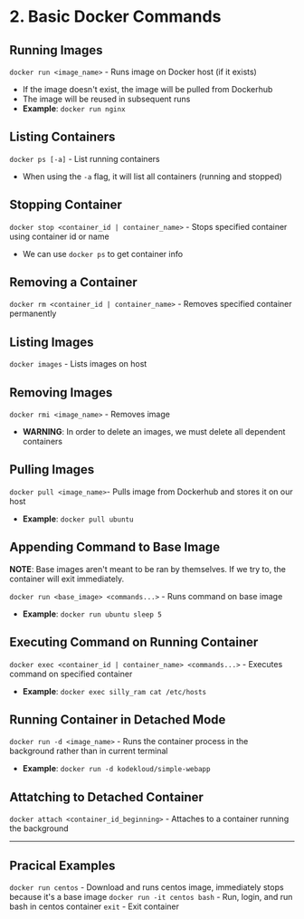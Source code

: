 # 2. Basic Docker Commands

## Running Images

`docker run <image_name>` - Runs image on Docker host (if it exists)
  - If the image doesn't exist, the image will be pulled from Dockerhub
  - The image will be reused in subsequent runs
  - **Example**: `docker run nginx`

## Listing Containers

`docker ps [-a]` - List running containers
  - When using the `-a` flag, it will list all containers (running and stopped)

## Stopping Container

`docker stop <container_id | container_name>` - Stops specified container using container id or name
  - We can use `docker ps` to get container info

## Removing a Container

`docker rm <container_id | container_name>` - Removes specified container permanently

## Listing Images

`docker images` - Lists images on host

## Removing Images

`docker rmi <image_name>` - Removes image
  - **WARNING**: In order to delete an images, we must delete all dependent containers

## Pulling Images

`docker pull <image_name>`- Pulls image from Dockerhub and stores it on our host
  - **Example**: `docker pull ubuntu`

## Appending Command to Base Image

**NOTE**: Base images aren't meant to be ran by themselves. If we try to, the container will exit immediately.

`docker run <base_image> <commands...>` - Runs command on base image
  - **Example**: `docker run ubuntu sleep 5`

## Executing Command on Running Container

`docker exec <container_id | container_name> <commands...>` - Executes command on specified container
  - **Example**: `docker exec silly_ram cat /etc/hosts`

## Running Container in Detached Mode

`docker run -d <image_name>` - Runs the container process in the background rather than in current terminal
  - **Example**: `docker run -d kodekloud/simple-webapp`

## Attatching to Detached Container

`docker attach <container_id_beginning>` - Attaches to a container running the background

----

## Pracical Examples

`docker run centos` - Download and runs centos image, immediately stops because it's a base image
`docker run -it centos bash` - Run, login, and run bash in centos container 
`exit` - Exit container